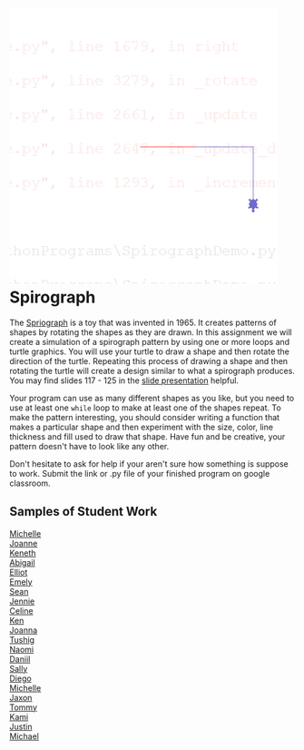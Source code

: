 ![](JennieSpirograph.gif)  
Spirograph
=============================================
The [Spriograph](https://en.wikipedia.org/wiki/Spirograph) is a toy that was invented in 1965. It creates patterns of shapes by rotating the shapes as they are drawn. In this assignment we will create a simulation of a spirograph pattern by using one or more loops and turtle graphics. You will use your turtle to draw a shape and then rotate the direction of the turtle. Repeating this process of drawing a shape and then rotating the turtle will create a design similar to what a spirograph produces. You may find slides 117 - 125 in the [slide presentation](https://docs.google.com/presentation/d/1rICcmNbnGYsB-cV_6EatPyzcOS2sId80Jh2kayUzm4Q/edit) helpful.   

Your program can use as many different shapes as you like, but you need to use at least one `while` loop to make at least one of the shapes repeat. To make the pattern interesting, you should consider writing a function that makes a particular shape and then experiment with the size, color, line thickness and fill used to draw that shape. Have fun and be creative, your pattern doesn't have to look like any other. 

Don't hesitate to ask for help if your aren't sure how something is suppose to work. Submit the link or .py file of your finished program on google classroom.   

Samples of Student Work
-----------------------
[Michelle](MichelleSpirograph.gif)   
[Joanne](JoanneSpirograph.gif)   
[Keneth](KenethSpirograph.gif)   
[Abigail](AbigailSpirograph.gif)   
[Elliot](ElliotSpirograph.gif)   
[Emely](EmelySpirograph.gif)   
[Sean](SeanSpirograph.gif)   
[Jennie](JennieSpirograph.gif)   
[Celine](CelineSpirograph.gif)   
[Ken](KenSpirograph.gif)   
[Joanna](JoannaSpirograph.gif)   
[Tushig](TushigSpirograph.gif)   
[Naomi](NaomiSpirograph.gif)   
[Daniil](DaniilSpirograph.gif)   
[Sally](SallySpirograph.gif)  
[Diego](DiegoSpirograph.gif)   
[Michelle](MichelleSpirograph.gif)   
[Jaxon](JasonSpirograph.PNG)   
[Tommy](TommyHSpirograph.gif)   
[Kami](KamiSpirograph.gif)   
[Justin](JustinSpirograph.gif)   
[Michael](MichaelSpirograph.gif)   
